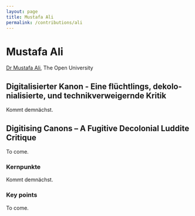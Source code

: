 ```yaml
---
layout: page
title: Mustafa Ali
permalink: /contributions/ali
---
```


# Mustafa Ali

[Dr Mustafa Ali](http://www.open.ac.uk/people/sma78), The Open University

<div class="language-container">
<section lang="de" markdown="1">

## Digitalisierter Kanon - Eine flüchtlings, dekolonialisierte, und technikverweigernde Kritik

Kommt demnächst.

</section>
<section lang="en" markdown="1">

## Digitising Canons – A Fugitive Decolonial Luddite Critique

To come.

</section>
</div>

<div class="language-container">
<section lang="de" markdown="1">

### Kernpunkte

Kommt demnächst.

</section>
<section lang="en" markdown="1">

### Key points

To come.

</section>
</div>
